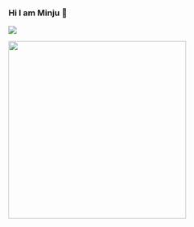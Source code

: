 ### Hi I am Minju 👋

<!--
**MINJU511/MINJU511** is a ✨ _special_ ✨ repository because its `README.md` (this file) appears on your GitHub profile.

Here are some ideas to get you started:

- 🔭 I’m currently working on ...
- 🌱 I’m currently learning ...
- 👯 I’m looking to collaborate on ...
- 🤔 I’m looking for help with ...
- 💬 Ask me about ...
- 📫 How to reach me: ...
- 😄 Pronouns: ...
- ⚡ Fun fact: ...
-->

<img src="https://img.shields.io/badge/Python-3776AB?style=flat-square&logo=Python&logoColor=white"/></a>

<a href = "https://api.gitofolio.com/portfolio/2254/2258"><img src = "https://api.gitofolio.com/portfoliocard/svg/2258?color=white" style="width:353px; height:auto; "/></a>
